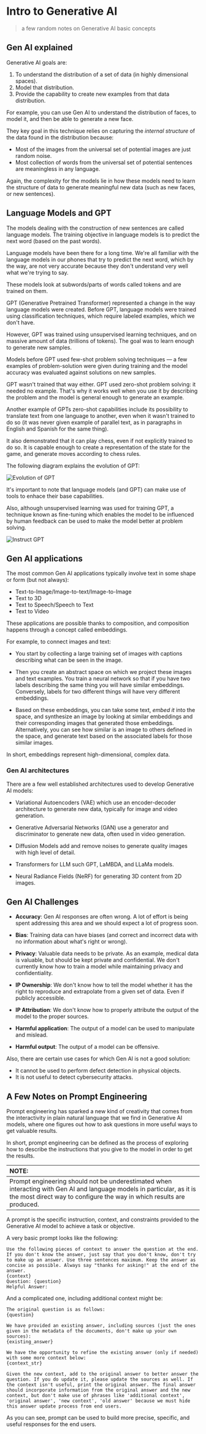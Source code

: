 # Intro to Generative AI
> a few random notes on Generative AI basic concepts

## Gen AI explained

Generative AI goals are:
1. To understand the distribution of a set of data (in highly dimensional spaces).
2. Model that distribution.
3. Provide the capability to create new examples from that data distribution.

For example, you can use Gen AI to understand the distribution of faces, to model it, and then be able to generate a new face.

They key goal in this technique relies on capturing the *internal structure* of the data found in the distribution because:
+ Most of the images from the universal set of potential images are just random noise.
+ Most collection of words from the universal set of potential sentences are meaningless in any language.

Again, the complexity for the models lie in how these models need to learn the structure of data to generate meaningful new data (such as new faces, or new sentences).


## Language Models and GPT

The models dealing with the construction of new sentences are called language models. The training objective in language models is to predict the next word (based on the past words).

Language models have been there for a long time. We're all familiar with the language models in our phones that try to predict the next word, which by the way, are not very accurate because they don't understand very well what we're trying to say.

These models look at subwords/parts of words called tokens and are trained on them.

GPT (Generative Pretrained Transformer) represented a change in the way language models were created. Before GPT, language models were trained using classification techniques, which require labeled examples, which we don't have.

However, GPT was trained using unsupervised learning techniques, and on massive amount of data (trillions of tokens). The goal was to learn enough to generate new samples.

Models before GPT used few-shot problem solving techniques &mdash; a few examples of problem-solution were given during training and the model accuracy was evaluated against solutions on new samples.

GPT wasn't trained that way either. GPT used zero-shot problem solving: it needed no example. That's why it works well when you use it by describing the problem and the model is general enough to generate an example.

Another example of GPTs zero-shot capabilities include its possibility to translate text from one language to another, even when it wasn't trained to do so (it was never given example of parallel text, as in paragraphs in English and Spanish for the same thing).

It also demonstrated that it can play chess, even if not explicitly trained to do so. It is capable enough to create a representation of the state for the game, and generate moves according to chess rules.

The following diagram explains the evolution of GPT:

![Evolution of GPT](pics/gpt-evolution.png)


It's important to note that language models (and GPT) can make use of tools to enhace their base capabilities.

Also, although unsupervised learning was used for training GPT, a technique known as fine-tuning which enables the model to be influenced by human feedback can be used to make the model better at problem solving.

![Instruct GPT](pics/instructgpt.png)


## Gen AI applications

The most common Gen AI applications typically involve text in some shape or form (but not always):
+ Text-to-Image/Image-to-text/Image-to-Image
+ Text to 3D
+ Text to Speech/Speech to Text
+ Text to Video

These applications are possible thanks to composition, and composition happens through a concept called embeddings.

For example, to connect images and text:

+ You start by collecting a large training set of images with captions describing what can be seen in the image.

+ Then you create an abstract space on which we project these images and text examples. You train a neural network so that if you have two labels describing the same thing you will have similar embeddings. Conversely, labels for two different things will have very different embeddings.

+ Based on these embeddings, you can take some text, *embed it* into the space, and synthesize an image by looking at similar embeddings and their corresponding images that generated those embeddings. Alternatively, you can see how similar is an image to others defined in the space, and generate text based on the associated labels for those similar images.

In short, embeddings represent high-dimensional, complex data.

### Gen AI architectures

There are a few well established architectures used to develop Generative AI models:

+ Variational Autoencoders (VAE) which use an encoder-decoder architecture to generate new data, typically for image and video generation.

+ Generative Adversarial Networks (GAN) use a generator and discriminator to generate new data, often used in video generation.

+ Diffusion Models add and remove noises to generate quality images with high level of detail.

+ Transformers for LLM such GPT, LaMBDA, and LLaMa models.

+ Neural Radiance Fields (NeRF) for generating 3D content from 2D images.

## Gen AI Challenges

+ **Accuracy**: Gen AI responses are often wrong. A lot of effort is being spent addressing this area and we should expect a lot of progress soon.

+ **Bias**: Training data can have biases (and correct and incorrect data with no information about what's right or wrong).

+ **Privacy**: Valuable data needs to be private. As an example, medical data is valuable, but should be kept private and confidential. We don't currently know how to train a model while maintaining privacy and confidentiality.

+ **IP Ownership**: We don't know how to tell the model whether it has the right to reproduce and extrapolate from a given set of data. Even if publicly accessible.

+ **IP Attribution**: We don't know how to properly attribute the output of the model to the proper sources.

+ **Harmful application**: The output of a model can be used to manipulate and mislead.

+ **Harmful output**: The output of a model can be offensive.


Also, there are certain use cases for which Gen AI is not a good solution:
+ It cannot be used to perform defect detection in physical objects.
+ It is not useful to detect cybersecurity attacks.

## A Few Notes on Prompt Engineering

Prompt engineering has sparked a new kind of creativity that comes from the interactivity in plain natural language that we find in Generative AI models, where one figures out how to ask questions in more useful ways to get valuable results.

In short, prompt engineering can be defined as the process of exploring how to describe the instructions that you give to the model in order to get the results.

| NOTE: |
| :---- |
| Prompt engineering should not be underestimated when interacting with Gen AI and language models in particular, as it is the most direct way to configure the way in which results are produced. |

A prompt is the specific instruction, context, and constraints provided to the Generative AI model to achieve a task or objective.

A very basic prompt looks like the following:

```
Use the following pieces of context to answer the question at the end. If you don't know the answer, just say that you don't know, don't try to make up an answer. Use three sentences maximum. Keep the answer as concise as possible. Always say "thanks for asking!" at the end of the answer.
{context}
Question: {question}
Helpful Answer:
```

And a complicated one, including additional context might be:

```
The original question is as follows:
{question}

We have provided an existing answer, including sources (just the ones given in the metadata of the documents, don't make up your own sources):
{existing_answer}

We have the opportunity to refine the existing answer (only if needed) with some more context below:
{context_str}

Given the new context, add to the original answer to better answer the question. If you do update it, please update the sources as well. If the context isn't useful, print the original answer. The final answer should incorporate information from the original answer and the new context, but don't make use of phrases like 'additional context', 'original answer', 'new context', 'old answer' because we must hide this answer update process from end users.
```

As you can see, prompt can be used to build more precise, specific, and useful responses for the end users.